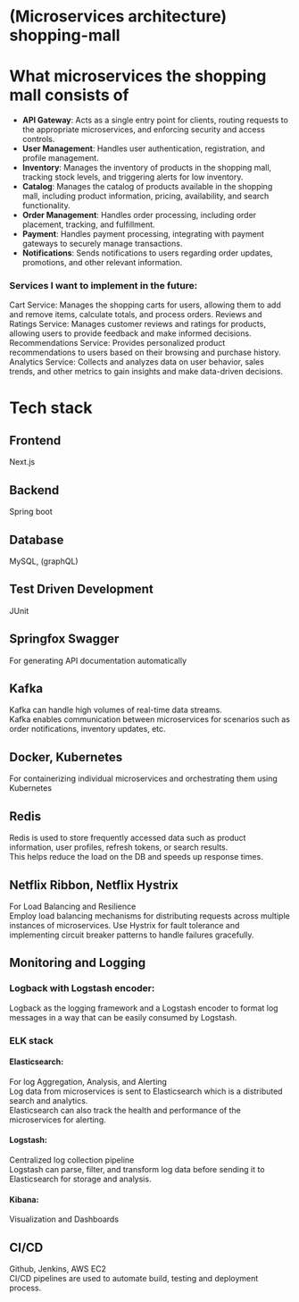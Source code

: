 # (Microservices architecture) shopping-mall

# What microservices the shopping mall consists of
- **API Gateway**: Acts as a single entry point for clients, routing requests to the appropriate microservices, and enforcing security and access controls.
- **User Management**: Handles user authentication, registration, and profile management.
- **Inventory**: Manages the inventory of products in the shopping mall, tracking stock levels, and triggering alerts for low inventory.
- **Catalog**: Manages the catalog of products available in the shopping mall, including product information, pricing, availability, and search functionality.
- **Order Management**: Handles order processing, including order placement, tracking, and fulfillment.
- **Payment**: Handles payment processing, integrating with payment gateways to securely manage transactions.
- **Notifications**: Sends notifications to users regarding order updates, promotions, and other relevant information.

### Services I want to implement in the future:
Cart Service: Manages the shopping carts for users, allowing them to add and remove items, calculate totals, and process orders.
Reviews and Ratings Service: Manages customer reviews and ratings for products, allowing users to provide feedback and make informed decisions.
Recommendations Service: Provides personalized product recommendations to users based on their browsing and purchase history.
Analytics Service: Collects and analyzes data on user behavior, sales trends, and other metrics to gain insights and make data-driven decisions.

# Tech stack
## Frontend
Next.js
## Backend
Spring boot

## Database
MySQL, (graphQL)

## Test Driven Development
JUnit

## Springfox Swagger
For generating API documentation automatically

## Kafka
Kafka can handle high volumes of real-time data streams.<br>
Kafka enables communication between microservices for scenarios such as order notifications, inventory updates, etc.

## Docker, Kubernetes
For containerizing individual microservices and orchestrating them using Kubernetes

## Redis
Redis is used to store frequently accessed data such as product information, user profiles, refresh tokens, or search results.<br>
This helps reduce the load on the DB and speeds up response times.

## Netflix Ribbon, Netflix Hystrix
For Load Balancing and Resilience<br>
Employ load balancing mechanisms for distributing requests across multiple instances of microservices. Use Hystrix for fault tolerance and implementing circuit breaker patterns to handle failures gracefully.

## Monitoring and Logging
### Logback with Logstash encoder:
Logback as the logging framework and a Logstash encoder to format log messages in a way that can be easily consumed by Logstash.

### ELK stack
#### Elasticsearch:
For log Aggregation, Analysis, and Alerting<br>
Log data from microservices is sent to Elasticsearch which is a distributed search and analytics.<br>
Elasticsearch can also track the health and performance of the microservices for alerting.

#### Logstash:
Centralized log collection pipeline<br>
Logstash can parse, filter, and transform log data before sending it to Elasticsearch for storage and analysis.

#### Kibana:
Visualization and Dashboards

## CI/CD
Github, Jenkins, AWS EC2<br>
CI/CD pipelines are used to automate build, testing and deployment process.
